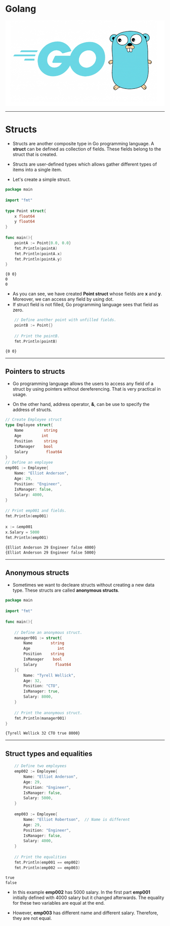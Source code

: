 # Golang

![Golang Image](golang.png)

---------------------------------------------------------------------

# Structs

* Structs are another composite type in Go programming language. A **struct** can be defined as collection of fields. These fields belong to the struct that is created.

* Structs are user-defined types which allows gather different types of items into a single item. 

* Let's create a simple struct.

```go
package main

import "fmt"

type Point struct{
    x float64
    y float64
}

func main(){
    pointA := Point{0.0, 0.0}
    fmt.Println(pointA)
    fmt.Println(pointA.x)
    fmt.Println(pointA.y)
}
```

```console
{0 0}
0
0
```

* As you can see, we have created **Point struct** whose fields are **x** and **y**. Moreover, we can access any field by using dot.
* If struct field is not filled, Go programming language sees that field as zero.

```go
	// Define another point with unfilled fields.
	pointB := Point{}
	
	// Print the pointB.
	fmt.Println(pointB)
```

```console
{0 0}
```

-----------------------------------------

## Pointers to structs

* Go programming language allows the users to access any field of a struct by using pointers without dereferencing. That is very practical in usage. 

* On the other hand, address operator, **&**, can be use to specify the address of structs.

```go
// Create Employee struct
type Employee struct{
    Name         string
    Age         int
    Position     string
    IsManager    bool
    Salary        float64
}
// Define an employee
emp001 := Employee{
    Name: "Elliot Anderson",
    Age: 29,
    Position: "Engineer",
    IsManager: false,
    Salary: 4000,
}

// Print emp001 and fields.
fmt.Println(emp001)

x := &emp001
x.Salary = 5000
fmt.Println(emp001)
```

```console
{Elliot Anderson 29 Engineer false 4000}
{Elliot Anderson 29 Engineer false 5000}
```

--------------------------------------

## Anonymous structs

* Sometimes we want to decleare structs without creating a new data type. These structs are called **anonymous structs**.

```go
package main

import "fmt"

func main(){

    // Define an anonymous struct.
    manager001 := struct{
        Name        string
        Age            int
        Position    string
        IsManager    bool
        Salary        float64
    }{
        Name: "Tyrell Wellick",
        Age: 32,
        Position: "CTO",
        IsManager: true,
        Salary: 8000,
    }

    // Print the anonymous struct.
    fmt.Println(manager001)
}
```

```console
{Tyrell Wellick 32 CTO true 8000}
```

----------------------------------

## Struct types and equalities

```go
	// Define two employees
	emp002 := Employee{
		Name: "Elliot Anderson",
		Age: 29,
		Position: "Engineer",
		IsManager: false,
		Salary: 5000,
	}
	
	emp003 := Employee{
		Name: "Elliot Robertson",  // Name is different
		Age: 29,
		Position: "Engineer",
		IsManager: false,
		Salary: 4000,
	}
	
	// Print the equalities
	fmt.Println(emp001 == emp002)
	fmt.Println(emp002 == emp003)
```

```console
true
false
```

* In this example **emp002** has 5000 salary. In the first part **emp001** initially defined with 4000 salary but it changed afterwards. The equality for these two variables are equal at the end.

* However, **emp003** has different name and different salary. Therefore, they are not equal.
